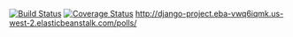 [![Build Status](https://app.travis-ci.com/Dhiren-NYU/swe1-app.svg?branch=master)](https://app.travis-ci.com/Dhiren-NYU/swe1-app)
[![Coverage Status](https://coveralls.io/repos/github/Dhiren-NYU/swe1-app/badge.svg)](https://coveralls.io/github/Dhiren-NYU/swe1-app)
http://django-project.eba-vwq6iqmk.us-west-2.elasticbeanstalk.com/polls/


